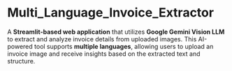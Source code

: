 # Multi_Language_Invoice_Extractor
A **Streamlit-based web application** that utilizes **Google Gemini Vision LLM** to extract and analyze invoice details from uploaded images. This AI-powered tool supports **multiple languages**, allowing users to upload an invoice image and receive insights based on the extracted text and structure. 
